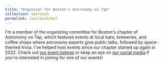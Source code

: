 ```yaml
---
title: "Organizer for Boston's Astronomy on Tap"
collection: outreach
permalink: /outreach/AoT
---
```


I'm a member of the organizing committee for Boston's chapter of Astronomy on Tap, which features events at local bars, breweries, and coffee shops where astronomy experts give public talks, followed by space-themed trivia. I've helped host events since our chapter started up again in 2022. Check out [our event listings](https://astronomyontap.org/locations/boston-ma/) or keep an eye on [our social media](https://www.facebook.com/aotboston/) if you're interested in joining for one of our events!
